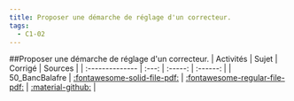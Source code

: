 ```yaml
---
title: Proposer une démarche de réglage d'un correcteur. 
tags:
  - C1-02
---
```

[comment]: <> (Généré automatiquement par make_all_activitess.py, creation_fichiers_activites)

##Proposer une démarche de réglage d'un correcteur. 
| Activités | Sujet | Corrigé | Sources  | 
| :-------------- | :---: | :-----: | :------: | 
| 50_BancBalafre | [:fontawesome-solid-file-pdf:](https://github.com/xpessoles/ALL_PDF/blob/main/PDF/C1_02_50_BancBalafre_Sujet.pdf) | [:fontawesome-regular-file-pdf:](https://github.com/xpessoles/ALL_PDF/blob/main/PDF/C1_02_50_BancBalafre_Corrige.pdf) | [:material-github:](https://github.com/xpessoles/ExercicesCompetences/tree/main/C1_ProposerDemarche/C1_02_ProposerDemarcheReglageCorrecteur/50_BancBalafre) |  


